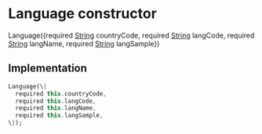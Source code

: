 


# Language constructor







Language(\{required [String](https:api.flutter.dev/flutter/dart-core/String-class.html) countryCode, required [String](https:api.flutter.dev/flutter/dart-core/String-class.html) langCode, required [String](https:api.flutter.dev/flutter/dart-core/String-class.html) langName, required [String](https:api.flutter.dev/flutter/dart-core/String-class.html) langSample\})





## Implementation

```dart
Language(\{
  required this.countryCode,
  required this.langCode,
  required this.langName,
  required this.langSample,
\});
```







